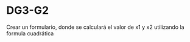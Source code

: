 # DG3-G2
Crear un formulario, donde se calculará el valor de x1 y x2 utilizando la formula cuadrática
